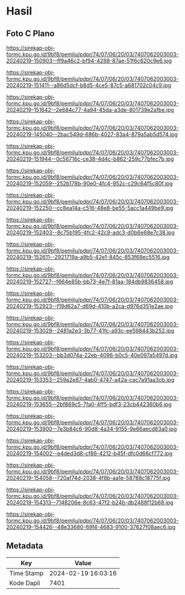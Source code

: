 # Hasil

## Foto C Plano

https://sirekap-obj-formc.kpu.go.id/9bf8/pemilu/pdpr/74/07/06/20/03/7407062003003-20240219-150903--ff9a46c2-bf94-4288-87ae-51f6c620c9e6.jpg

https://sirekap-obj-formc.kpu.go.id/9bf8/pemilu/pdpr/74/07/06/20/03/7407062003003-20240219-151411--a86d5dcf-b8d5-4ce5-87c5-a681702c04c9.jpg

https://sirekap-obj-formc.kpu.go.id/9bf8/pemilu/pdpr/74/07/06/20/03/7407062003003-20240219-151642--2e684c77-4a94-45da-a3de-801739e2afbe.jpg

https://sirekap-obj-formc.kpu.go.id/9bf8/pemilu/pdpr/74/07/06/20/03/7407062003003-20240219-145040--2bac549d-686b-4027-83a4-879a5ab5d574.jpg

https://sirekap-obj-formc.kpu.go.id/9bf8/pemilu/pdpr/74/07/06/20/03/7407062003003-20240219-151944--0c56716c-ce38-4d4c-b862-259c77bfec7b.jpg

https://sirekap-obj-formc.kpu.go.id/9bf8/pemilu/pdpr/74/07/06/20/03/7407062003003-20240219-152059--252b178b-90e0-4fc4-952c-c29c64f5c80f.jpg

https://sirekap-obj-formc.kpu.go.id/9bf8/pemilu/pdpr/74/07/06/20/03/7407062003003-20240219-152250--cc8ea14a-c516-48e8-be55-5acc1a449be9.jpg

https://sirekap-obj-formc.kpu.go.id/9bf8/pemilu/pdpr/74/07/06/20/03/7407062003003-20240219-152403--8c75b195-4fc2-42c9-adc3-d0b6e68e7c38.jpg

https://sirekap-obj-formc.kpu.go.id/9bf8/pemilu/pdpr/74/07/06/20/03/7407062003003-20240219-152611--2921719a-a9b5-42e1-845c-853f68ec5516.jpg

https://sirekap-obj-formc.kpu.go.id/9bf8/pemilu/pdpr/74/07/06/20/03/7407062003003-20240219-152727--f664e85b-bb73-4e7f-81aa-184db9836458.jpg

https://sirekap-obj-formc.kpu.go.id/9bf8/pemilu/pdpr/74/07/06/20/03/7407062003003-20240219-152923--f19d62a7-d69d-410b-a2ca-d976d351e2ae.jpg

https://sirekap-obj-formc.kpu.go.id/9bf8/pemilu/pdpr/74/07/06/20/03/7407062003003-20240219-153029--2481a2e3-3b77-41fc-a93c-ee598443b252.jpg

https://sirekap-obj-formc.kpu.go.id/9bf8/pemilu/pdpr/74/07/06/20/03/7407062003003-20240219-153203--bb3d074a-22eb-4096-b0c5-40e097a5497d.jpg

https://sirekap-obj-formc.kpu.go.id/9bf8/pemilu/pdpr/74/07/06/20/03/7407062003003-20240219-153353--259a2e87-4ab0-4747-a42a-cac7a91aa3cb.jpg

https://sirekap-obj-formc.kpu.go.id/9bf8/pemilu/pdpr/74/07/06/20/03/7407062003003-20240219-153655--2bf869c5-7fa0-4ff5-bdf3-23cb442360b6.jpg

https://sirekap-obj-formc.kpu.go.id/9bf8/pemilu/pdpr/74/07/06/20/03/7407062003003-20240219-153900--7e3b84c6-90d8-4a34-9155-9e66aecd63a0.jpg

https://sirekap-obj-formc.kpu.go.id/9bf8/pemilu/pdpr/74/07/06/20/03/7407062003003-20240219-154002--e4ded3d8-cf86-4212-b45f-dfc0d66cf772.jpg

https://sirekap-obj-formc.kpu.go.id/9bf8/pemilu/pdpr/74/07/06/20/03/7407062003003-20240219-154058--720af74d-2038-4f8b-aa1e-58788c18775f.jpg

https://sirekap-obj-formc.kpu.go.id/9bf8/pemilu/pdpr/74/07/06/20/03/7407062003003-20240219-154313--7148206e-8c63-47f2-b24b-db2488f12b68.jpg

https://sirekap-obj-formc.kpu.go.id/9bf8/pemilu/pdpr/74/07/06/20/03/7407062003003-20240219-154426--48e33680-69f4-4683-9100-37627f08aec6.jpg


## Metadata

| Key        | Value               |
| ---------- | ------------------- |
| Time Stamp | 2024-02-19 16:03:16 |
| Kode Dapil | 7401                |



